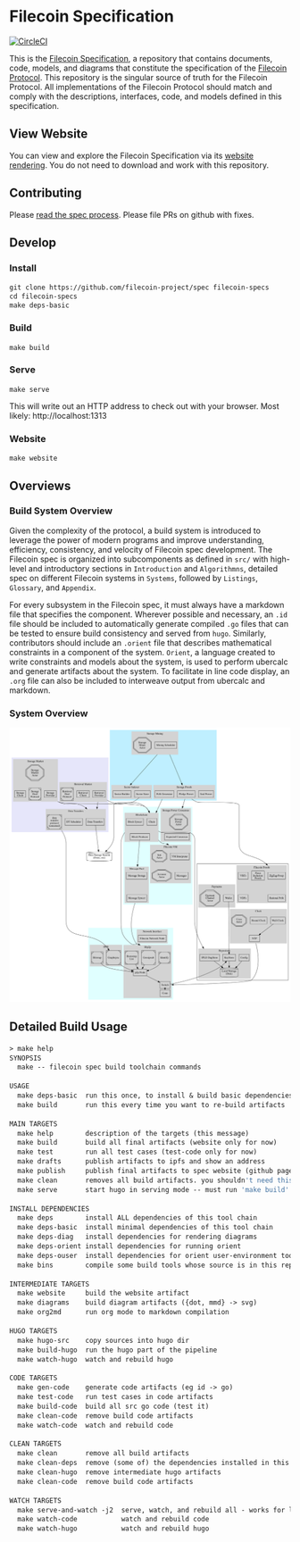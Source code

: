 # Filecoin Specification

[![CircleCI](https://circleci.com/gh/filecoin-project/specs/tree/master.svg?style=svg)](https://circleci.com/gh/filecoin-project/specs/tree/master)

This is the [Filecoin Specification](https://github.com/filecoin-project/specs), a repository that contains documents, code, models, and diagrams that constitute the specification of the [Filecoin Protocol](https://filecoin.io). This repository is the singular source of truth for the Filecoin Protocol. All implementations of the Filecoin Protocol should match and comply with the descriptions, interfaces, code, and models defined in this specification.

## View Website

You can view and explore the Filecoin Specification via its [website rendering](https://filecoin-project.github.io/specs). You do not need to download and work with this repository.

## Contributing

Please [read the spec process](https://filecoin-project.github.io/specs/#intro__process). Please file PRs on github with fixes.

## Develop

### Install

```
git clone https://github.com/filecoin-project/spec filecoin-specs
cd filecoin-specs
make deps-basic
```

### Build

```
make build
```

### Serve

```
make serve
```

This will write out an HTTP address to check out with your browser. Most likely: http://localhost:1313

### Website

```
make website
```

## Overviews

### Build System Overview

Given the complexity of the protocol, a build system is introduced to leverage the power of modern programs and improve understanding, efficiency, consistency, and velocity of Filecoin spec development. The Filecoin spec is organized into subcomponents as defined in `src/` with high-level and introductory sections in `Introduction` and `Algorithmns`, detailed spec on different Filecoin systems in `Systems`, followed by `Listings`, `Glossary`, and `Appendix`.

For every subsystem in the Filecoin spec, it must always have a markdown file that specifies the component. Wherever possible and necessary, an `.id` file should be included to automatically generate compiled `.go` files that can be tested to ensure build consistency and served from `hugo`. Similarly, contributors should include an `.orient` file that describes mathematical constraints in a component of the system. `Orient`, a language created to write constraints and models about the system, is used to perform ubercalc and generate artifacts about the system. To facilitate in line code display, an `.org` file can also be included to interweave output from ubercalc and markdown.

 <!--
 An architectural diagram of the build system can be found below.
  This is outdated. fix it and bring back.
<img src="src/diagrams/buildsys/buildsys.svg" width="50%">
-->

### System Overview

<img src="src/diagrams/overview1/overview.svg" />

## Detailed Build Usage

```makefile
> make help
SYNOPSIS
  make -- filecoin spec build toolchain commands

USAGE
  make deps-basic  run this once, to install & build basic dependencies
  make build       run this every time you want to re-build artifacts

MAIN TARGETS
  make help        description of the targets (this message)
  make build       build all final artifacts (website only for now)
  make test        run all test cases (test-code only for now)
  make drafts      publish artifacts to ipfs and show an address
  make publish     publish final artifacts to spec website (github pages)
  make clean       removes all build artifacts. you shouldn't need this
  make serve       start hugo in serving mode -- must run 'make build' on changes manually

INSTALL DEPENDENCIES
  make deps        install ALL dependencies of this tool chain
  make deps-basic  install minimal dependencies of this tool chain
  make deps-diag   install dependencies for rendering diagrams
  make deps-orient install dependencies for running orient
  make deps-ouser  install dependencies for orient user-environment tooling
  make bins        compile some build tools whose source is in this repo

INTERMEDIATE TARGETS
  make website     build the website artifact
  make diagrams    build diagram artifacts ({dot, mmd} -> svg)
  make org2md      run org mode to markdown compilation

HUGO TARGETS
  make hugo-src    copy sources into hugo dir
  make build-hugo  run the hugo part of the pipeline
  make watch-hugo  watch and rebuild hugo

CODE TARGETS
  make gen-code    generate code artifacts (eg id -> go)
  make test-code   run test cases in code artifacts
  make build-code  build all src go code (test it)
  make clean-code  remove build code artifacts
  make watch-code  watch and rebuild code

CLEAN TARGETS
  make clean       remove all build artifacts
  make clean-deps  remove (some of) the dependencies installed in this repo
  make clean-hugo  remove intermediate hugo artifacts
  make clean-code  remove build code artifacts

WATCH TARGETS
  make serve-and-watch -j2  serve, watch, and rebuild all - works for live edit
  make watch-code           watch and rebuild code
  make watch-hugo           watch and rebuild hugo
```
